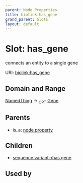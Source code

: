 ```yaml
---
parent: Node Properties
title: biolink:has_gene
grand_parent: Slots
layout: default
---
```


# Slot: has_gene


connects an entity to a single gene

URI: [biolink:has_gene](https://w3id.org/biolink/vocab/has_gene)

## Domain and Range

[NamedThing](NamedThing.md) ->  <sub>OPT</sub> [Gene](Gene.md)

## Parents

 *  is_a: [node property](node_property.md)

## Children

 *  [sequence variant➞has gene](sequence_variant_has_gene.md)

## Used by

